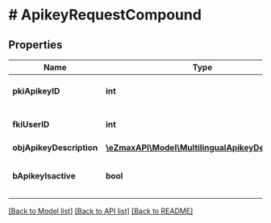 # # ApikeyRequestCompound

## Properties

Name | Type | Description | Notes
------------ | ------------- | ------------- | -------------
**pkiApikeyID** | **int** | The unique ID of the Apikey | [optional]
**fkiUserID** | **int** | The unique ID of the User |
**objApikeyDescription** | [**\eZmaxAPI\Model\MultilingualApikeyDescription**](MultilingualApikeyDescription.md) |  |
**bApikeyIsactive** | **bool** | Whether the apikey is active or not | [optional]

[[Back to Model list]](../../README.md#models) [[Back to API list]](../../README.md#endpoints) [[Back to README]](../../README.md)

